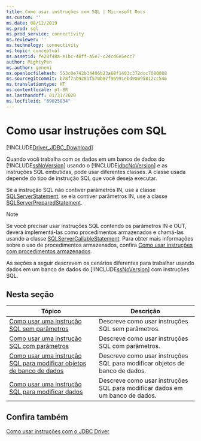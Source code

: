 ```yaml
---
title: Como usar instruções com SQL | Microsoft Docs
ms.custom: ''
ms.date: 08/12/2019
ms.prod: sql
ms.prod_service: connectivity
ms.reviewer: ''
ms.technology: connectivity
ms.topic: conceptual
ms.assetid: fe28f48a-e1bc-48ff-a5e7-c24cd6e5ecc7
author: MightyPen
ms.author: genemi
ms.openlocfilehash: 553c0e742b34406b23a68f1403c372dcc7080088
ms.sourcegitcommit: b78f7ab9281f570b87f96991ebd9a095812cc546
ms.translationtype: HT
ms.contentlocale: pt-BR
ms.lasthandoff: 01/31/2020
ms.locfileid: "69025834"
---
```

# <a name="using-statements-with-sql"></a>Como usar instruções com SQL

[!INCLUDE[Driver_JDBC_Download](../../includes/driver_jdbc_download.md)]

Quando você trabalha com os dados em um banco de dados do [!INCLUDE[ssNoVersion](../../includes/ssnoversion-md.md)] usando o [!INCLUDE[jdbcNoVersion](../../includes/jdbcnoversion_md.md)] e as instruções SQL embutidas, pode usar diferentes classes. A classe usada depende do tipo de instrução SQL que você deseja executar.  
  
Se a instrução SQL não contiver parâmetros IN, use a classe [SQLServerStatement](../../connect/jdbc/reference/sqlserverstatement-class.md); se ela contiver parâmetros IN, use a classe [SQLServerPreparedStatement](../../connect/jdbc/reference/sqlserverpreparedstatement-class.md).  
  
> [!NOTE]  
> Se você precisar usar instruções SQL contendo os parâmetros IN e OUT, deverá implementá-las como procedimentos armazenados e chamá-las usando a classe [SQLServerCallableStatement](../../connect/jdbc/reference/sqlservercallablestatement-class.md). Para obter mais informações sobre o uso de procedimentos armazenados, confira [Como usar instruções com procedimentos armazenados](../../connect/jdbc/using-statements-with-stored-procedures.md).  
  
As seções a seguir descrevem os cenários diferentes para trabalhar usando dados em um banco de dados do [!INCLUDE[ssNoVersion](../../includes/ssnoversion-md.md)] com instruções SQL.  

## <a name="in-this-section"></a>Nesta seção  

| Tópico                                                                                                                        | Descrição                                                       |
| ---------------------------------------------------------------------------------------------------------------------------- | ----------------------------------------------------------------- |
| [Como usar uma instrução SQL sem parâmetros](../../connect/jdbc/using-an-sql-statement-with-no-parameters.md)                 | Descreve como usar instruções SQL sem parâmetros.   |
| [Como usar uma instrução SQL com parâmetros](../../connect/jdbc/using-an-sql-statement-with-parameters.md)                       | Descreve como usar instruções SQL com parâmetros.      |
| [Como usar uma instrução SQL para modificar objetos de banco de dados](../../connect/jdbc/using-an-sql-statement-to-modify-database-objects.md) | Descreve como usar instruções SQL para modificar objetos de banco de dados.   |
| [Como usar uma instrução SQL para modificar dados](../../connect/jdbc/using-an-sql-statement-to-modify-data.md)                         | Descreve como usar instruções SQL para modificar dados em um banco de dados. |
  
## <a name="see-also"></a>Confira também

[Como usar instruções com o JDBC Driver](../../connect/jdbc/using-statements-with-the-jdbc-driver.md)  
